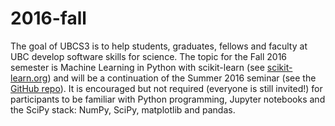 # 2016-fall

The goal of UBCS3 is to help students, graduates, fellows and faculty at UBC develop software skills for science. The topic for the Fall 2016 semester is Machine Learning in Python with scikit-learn (see [scikit-learn.org](http://scikit-learn.org/stable/)) and will be a continuation of the Summer 2016 seminar (see the [GitHub repo](https://github.com/patrickwalls/ubc-scientific-software-seminar)). It is encouraged but not required (everyone is still invited!) for participants to be familiar with Python programming, Jupyter notebooks and the SciPy stack: NumPy, SciPy, matplotlib and pandas.
